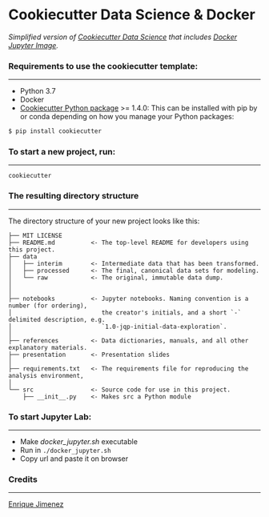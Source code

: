 # Cookiecutter Data Science & Docker

_Simplified version of [Cookiecutter Data Science](http://drivendata.github.io/cookiecutter-data-science/) that includes [Docker Jupyter Image](https://hub.docker.com/u/jupyter/)._



### Requirements to use the cookiecutter template:
-----------
 - Python 3.7
 - Docker
 - [Cookiecutter Python package](http://cookiecutter.readthedocs.org/en/latest/installation.html) >= 1.4.0: This can be installed with pip by or conda depending on how you manage your Python packages:

``` bash
$ pip install cookiecutter
```

### To start a new project, run:
------------

    cookiecutter 

### The resulting directory structure
------------

The directory structure of your new project looks like this: 

```
├── MIT LICENSE
├── README.md          <- The top-level README for developers using this project.
├── data
│   ├── interim        <- Intermediate data that has been transformed.
│   ├── processed      <- The final, canonical data sets for modeling.
│   └── raw            <- The original, immutable data dump.
│
│
├── notebooks          <- Jupyter notebooks. Naming convention is a number (for ordering),
│                         the creator's initials, and a short `-` delimited description, e.g.
│                         `1.0-jqp-initial-data-exploration`.
│
├── references         <- Data dictionaries, manuals, and all other explanatory materials.
├── presentation       <- Presentation slides
│
├── requirements.txt   <- The requirements file for reproducing the analysis environment, 
│
└── src                <- Source code for use in this project.
    ├── __init__.py    <- Makes src a Python module
 ```


### To start Jupyter Lab:
-----------

-  Make _docker_jupyter.sh_ executable
-  Run in `./docker_jupyter.sh`
-  Copy url and paste it on browser


### Credits
------------

[Enrique Jimenez](https://github.com/kikejimenez)
